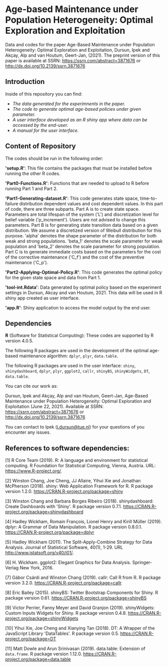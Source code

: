 
# Age-based Maintenance under Population Heterogeneity: Optimal Exploration and Exploitation

Data and codes for the paper Age-Based Maintenance under Population Heterogeneity: Optimal Exploration and Exploitation, Dursun, Ipek and Akçay, Alp and van Houtum, Geert-Jan,  (2021). 
The preprint version of this paper is available at SSRN: https://ssrn.com/abstract=3871676 or http://dx.doi.org/10.2139/ssrn.3871676 

## Introduction
Inside of this repository you can find:
- *The data generated for the experimnents in the paper.*
- *The code to generate optimal age-based policies under given parameter.*
- *A user interface developed as an R shiny app where data can be accessed by the end-user.*
- *A manual for the user interface.*

## Content of Repository

The codes should be run in the following order:

**'setup.R'**: This file contains the packages that must be installed before running the other R codes. 

**'Part0-Functions.R'**: Functions that are needed to upload to R before running Part 1 and Part 2. 

**'Part1-Generating-dataset.R'**: This code generates state space, time-to-failure distribution dependent values and cost dependent values. In this part of code, there are three subparts. Part A is to create state space. Parameters are total lifespan of the system ('L') and discretization level for belief variable ('p_increment'). Users are not advised to change this parameters.
Part B is for generating state transition data based on a given distribution. We assume a discretized version of Weibull distribution for this purpose. 'alpha' denotes the shape parameter of the distribution for both weak and strong populations. 'beta_1' denotes the scale parameter for weak population and 'beta_2' denotes the scale parameter for strong population. Part C is to generate immediate costs based on the parameters for the cost of the corrective maintenance ('C_f') and the cost of the preventive maintenance ('C_p'). 



**'Part2-Applying-Optimal-Policy.R'**: This code generates the optimal policy for the given state space and data from Part 1. 

**'tool-int.Rdata'**: Data generated by optimal policy based on the experiment settings in Dursun, Akcay and van Houtum, 2021. This data will be used in R shiny app created as user interface. 

**'app.R'**: Shiny application to access the model output by the end user. 

## Dependencies

**R** (Software for Statistical Computing): These codes are supported by R version 4.0.5. 

The following R packages are used in the development of the optimal age-based maintenance algorithm:
 `dplyr`, `plyr`, `data.table`. 

The following R packages are used in the user interface: 
`shiny`, `shinydashboard`,  `dplyr`, `plyr`, `ggplot2`, `callr`, `shinyBS`, `shinyWidgets`, `DT`, `data.table`. 

You can cite our work as:

Dursun, Ipek and Akçay, Alp and van Houtum, Geert-Jan, Age-Based Maintenance under Population Heterogeneity: Optimal Exploration and Exploitation (June 22, 2021). Available at SSRN: https://ssrn.com/abstract=3871676 or http://dx.doi.org/10.2139/ssrn.3871676

You can contact to Ipek (i.dursun@tue.nl) for your questions of you encounter any issues.

## References to software dependencies:

[1] R Core Team (2019). R: A language and environment for statistical computing. R Foundation for Statistical Computing, Vienna, Austria. URL: https://www.R-project.org/.

[2] Winston Chang, Joe Cheng, JJ Allaire, Yihui Xie and Jonathan McPherson (2018). shiny: Web Application Framework for R. R package version 1.2.0.
  https://CRAN.R-project.org/package=shiny

[3] Winston Chang and Barbara Borges Ribeiro (2018). shinydashboard: Create Dashboards with 'Shiny'. R package version 0.7.1.  https://CRAN.R-project.org/package=shinydashboard

[4] Hadley Wickham, Romain François, Lionel Henry and Kirill Müller (2019). dplyr: A Grammar of Data Manipulation. R package version 0.8.0.1.
  https://CRAN.R-project.org/package=dplyr

[5] Hadley Wickham (2011). The Split-Apply-Combine Strategy for Data Analysis. Journal of Statistical Software, 40(1), 1-29. URL http://www.jstatsoft.org/v40/i01/.

[6] H. Wickham. ggplot2: Elegant Graphics for Data Analysis. Springer-Verlag New York, 2016.

[7] Gábor Csárdi and Winston Chang (2019). callr: Call R from R. R package version 3.2.0. https://CRAN.R-project.org/package=callr

[8] Eric Bailey (2015). shinyBS: Twitter Bootstrap Components for Shiny. R package version 0.61. https://CRAN.R-project.org/package=shinyBS

[9] Victor Perrier, Fanny Meyer and David Granjon (2019). shinyWidgets: Custom Inputs Widgets for Shiny. R package version 0.4.8.
  https://CRAN.R-project.org/package=shinyWidgets

[10] Yihui Xie, Joe Cheng and Xianying Tan (2018). DT: A Wrapper of the JavaScript Library 'DataTables'. R package version 0.5. https://CRAN.R-project.org/package=DT

[11] Matt Dowle and Arun Srinivasan (2019). data.table: Extension of `data.frame`. R package version 1.12.0. https://CRAN.R-project.org/package=data.table


